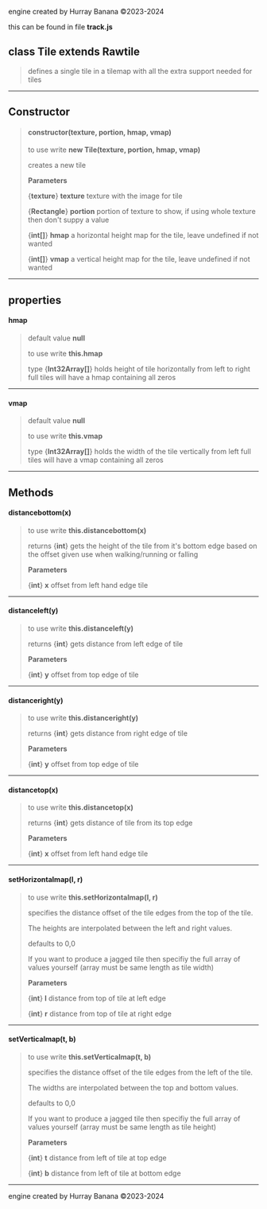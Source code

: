 engine created by Hurray Banana &copy;2023-2024

this can be found in file **track.js**
## class Tile extends Rawtile
>  defines a single tile in a tilemap with all the extra support needed for tiles
> 
> 

---

## Constructor
> #### constructor(texture, portion, hmap, vmap)
> to use write **new Tile(texture, portion, hmap, vmap)**
> 
> creates a new tile
> 
> 
> **Parameters**
> 
> {**texture**} **texture** texture with the image for tile
> 
> {**Rectangle**} **portion** portion of texture to show, if using whole texture then don't suppy a value
> 
> {**int[]**} **hmap** a horizontal height map for the tile, leave undefined if not wanted
> 
> {**int[]**} **vmap** a vertical height map for the tile, leave undefined if not wanted
> 
> 

---

## properties
#### hmap
> default value **null**
> 
> to use write **this.hmap**
> 
> 
> type {**Int32Array[]**} holds height of tile horizontally from left to right full tiles will have a hmap containing all zeros
> 
> 

---

#### vmap
> default value **null**
> 
> to use write **this.vmap**
> 
> 
> type {**Int32Array[]**} holds the width of the tile vertically from left full tiles will have a vmap containing all zeros
> 
> 

---

## Methods
#### distancebottom(x)
> to use write **this.distancebottom(x)**
> 
> 
> returns {**int**} gets the height of the tile from it's bottom edge based on the offset given use when walking/running or falling
> 
> 
> **Parameters**
> 
> {**int**} **x** offset from left hand edge tile
> 
> 

---

#### distanceleft(y)
> to use write **this.distanceleft(y)**
> 
> 
> returns {**int**} gets distance from left edge of tile
> 
> 
> **Parameters**
> 
> {**int**} **y** offset from top edge of tile
> 
> 

---

#### distanceright(y)
> to use write **this.distanceright(y)**
> 
> 
> returns {**int**} gets distance from right edge of tile
> 
> 
> **Parameters**
> 
> {**int**} **y** offset from top edge of tile
> 
> 

---

#### distancetop(x)
> to use write **this.distancetop(x)**
> 
> 
> returns {**int**} gets distance of tile from its top edge
> 
> 
> **Parameters**
> 
> {**int**} **x** offset from left hand edge tile
> 
> 

---

#### setHorizontalmap(l, r)
> to use write **this.setHorizontalmap(l, r)**
> 
> specifies the distance offset of the tile edges from the top of the tile.
> 
> The heights are interpolated between the left and right values.
> 
> defaults to 0,0
> 
> If you want to produce a jagged tile then specifiy the full array of values yourself (array must be same length as tile width)
> 
> 
> **Parameters**
> 
> {**int**} **l** distance from top of tile at left edge
> 
> {**int**} **r** distance from top of tile at right edge
> 
> 

---

#### setVerticalmap(t, b)
> to use write **this.setVerticalmap(t, b)**
> 
> specifies the distance offset of the tile edges from the left of the tile.
> 
> The widths are interpolated between the top and bottom values.
> 
> defaults to 0,0
> 
> If you want to produce a jagged tile then specifiy the full array of values yourself (array must be same length as tile height)
> 
> 
> **Parameters**
> 
> {**int**} **t** distance from left of tile at top edge
> 
> {**int**} **b** distance from left of tile at bottom edge
> 
> 

---

engine created by Hurray Banana &copy;2023-2024
